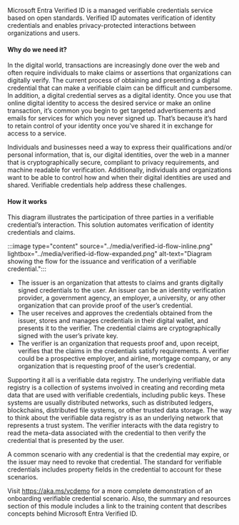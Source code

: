 Microsoft Entra Verified ID is a managed verifiable credentials service based on open standards. Verified ID automates verification of identity credentials and enables privacy-protected interactions between organizations and users.

#### Why do we need it?

In the digital world, transactions are increasingly done over the web and often require individuals to make claims or assertions that organizations can digitally verify. The current process of obtaining and presenting a digital credential that can make a verifiable claim can be difficult and cumbersome.  In addition, a digital credential serves as a digital identity.  Once you use that online digital identity to access the desired service or make an online transaction, it’s common you begin to get targeted advertisements and emails for services for which you never signed up. That’s because it’s hard to retain control of your identity once you've shared it in exchange for access to a service.

Individuals and businesses need a way to express their qualifications and/or personal information, that is, our digital identities, over the web in a manner that is cryptographically secure, compliant to privacy requirements, and machine readable for verification. Additionally, individuals and organizations want to be able to control how and when their digital identities are used and shared. Verifiable credentials help address these challenges.

#### How it works

This diagram illustrates the participation of three parties in a verifiable credential’s interaction. This solution automates verification of identity credentials and claims.

:::image type="content" source="../media/verified-id-flow-inline.png" lightbox="../media/verified-id-flow-expanded.png" alt-text="Diagram showing the flow for the issuance and verification of a verifiable credential.":::

- The issuer is an organization that attests to claims and grants digitally signed credentials to the user. An issuer can be an identity verification provider, a government agency, an employer, a university, or any other organization that can provide proof of the user’s credential.
- The user receives and approves the credentials obtained from the issuer, stores and manages credentials in their digital wallet, and presents it to the verifier. The credential claims are cryptographically signed with the user’s private key.
- The verifier is an organization that requests proof and, upon receipt, verifies that the claims in the credentials satisfy requirements. A verifier could be a prospective employer, and airline, mortgage company, or any organization that is requesting proof of the user’s credential.

Supporting it all is a verifiable data registry.  The underlying verifiable data registry is a collection of systems involved in creating and recording meta data that are used with verifiable credentials, including public keys. These systems are usually distributed networks, such as distributed ledgers, blockchains, distributed file systems, or other trusted data storage.  The way to think about the verifiable data registry is as an underlying network that represents a trust system.  The verifier interacts with the data registry to read the meta-data associated with the credential to then verify the credential that is presented by the user.

A common scenario with any credential is that the credential may expire, or the issuer may need to revoke that credential.  The standard for verifiable credentials includes property fields in the credential to account for these scenarios.

Visit https://aka.ms/vcdemo for a more complete demonstration of an onboarding verifiable credential scenario.  Also, the summary and resources section of this module includes a link to the training content that describes concepts behind Microsoft Entra Verified ID.
